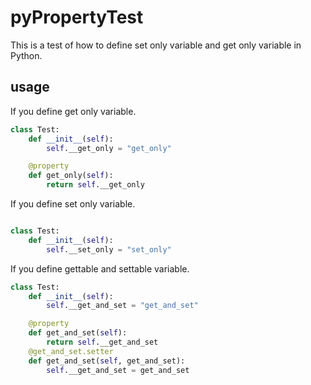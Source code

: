 # pyPropertyTest
This is a test of how to define set only variable and get only variable in Python.

## usage
If you define get only variable.
```python
class Test:
    def __init__(self):
        self.__get_only = "get_only"

    @property
    def get_only(self):
        return self.__get_only
```

If you define set only variable.
```python

class Test:
    def __init__(self):
        self.__set_only = "set_only"
```


If you define gettable and settable  variable.

```python
class Test:
    def __init__(self):
        self.__get_and_set = "get_and_set"

    @property
    def get_and_set(self):
        return self.__get_and_set
    @get_and_set.setter
    def get_and_set(self, get_and_set):
        self.__get_and_set = get_and_set
```
